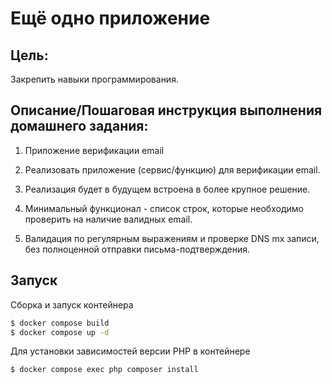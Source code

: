 # Ещё одно приложение

## Цель:

Закрепить навыки программирования.

## Описание/Пошаговая инструкция выполнения домашнего задания:

1. Приложение верификации email

2. Реализовать приложение (сервис/функцию) для верификации email.

3. Реализация будет в будущем встроена в более крупное решение.

4. Минимальный функционал - список строк, которые необходимо проверить на наличие валидных email.

5. Валидация по регулярным выражениям и проверке DNS mx записи, без полноценной отправки письма-подтверждения.

## Запуск

Сборка и запуск контейнера

```bash
$ docker compose build
$ docker compose up -d
```

Для установки зависимостей версии PHP в контейнере

```bash
$ docker compose exec php composer install
```